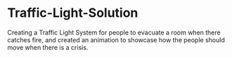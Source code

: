 # Traffic-Light-Solution
Creating a Traffic Light System for people to evacuate a room when there catches fire, and created an animation to showcase how the people should move when there is a crisis.
